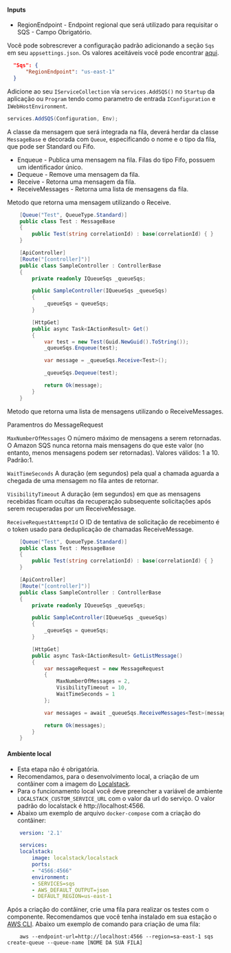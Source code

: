 #### **Inputs**

* RegionEndpoint - Endpoint regional que será utilizado para requisitar o SQS - Campo Obrigatório.

Você pode sobrescrever a configuração padrão adicionando a seção `Sqs` em seu `appsettings.json`. Os valores aceitáveis você pode encontrar [aqui](https://docs.aws.amazon.com/pt_br/pt_br/AWSEC2/latest/WindowsGuide/using-regions-availability-zones.html#concepts-available-regions).

```json
  "Sqs": {
      "RegionEndpoint": "us-east-1"
  }
```

Adicione ao seu `IServiceCollection` via `services.AddSQS()` no `Startup` da aplicação ou `Program` tendo como parametro de entrada `IConfiguration` e `IWebHostEnvironment`. 

```csharp
services.AddSQS(Configuration, Env);
```

A  classe da mensagem que será integrada na fila, deverá herdar da classe `MessageBase` e decorada com `Queue`, especificando o nome e o tipo da fila, que pode ser Standard ou Fifo.
- Enqueue - Publica uma mensagem na fila. Filas do tipo Fifo, possuem um identificador único.
- Dequeue - Remove uma mensagem da fila.
- Receive - Retorna uma mensagem da fila.
- ReceiveMessages - Retorna uma lista de mensagens da fila.

Metodo que retorna uma mensagem utilizando o Receive.

```csharp
    [Queue("Test", QueueType.Standard)]
    public class Test : MessageBase
    {
        public Test(string correlationId) : base(correlationId) { }
    }

    [ApiController]
    [Route("[controller]")]
    public class SampleController : ControllerBase
    {
        private readonly IQueueSqs _queueSqs;

        public SampleController(IQueueSqs _queueSqs)
        {
            _queueSqs = queueSqs;
        }

        [HttpGet]
        public async Task<IActionResult> Get()
        {
            var test = new Test(Guid.NewGuid().ToString());
            _queueSqs.Enqueue(test);

            var message = _queueSqs.Receive<Test>();

            _queueSqs.Dequeue(test);

            return Ok(message);
        }
    }
```

Metodo que retorna uma lista de mensagens utilizando o ReceiveMessages.

Paramentros do MessageRequest

`MaxNumberOfMessages` O número máximo de mensagens a serem retornadas. O Amazon SQS nunca retorna mais mensagens do que
este valor (no entanto, menos mensagens podem ser retornadas). Valores válidos: 1 a 10. Padrão:1.

`WaitTimeSeconds` A duração (em segundos) pela qual a chamada aguarda a chegada de uma mensagem no
fila antes de retornar.

`VisibilityTimeout` A duração (em segundos) em que as mensagens recebidas ficam ocultas da recuperação subsequente
solicitações após serem recuperadas por um ReceiveMessage.

`ReceiveRequestAttemptId` O ID de tentativa de solicitação de recebimento é o token usado para deduplicação de chamadas ReceiveMessage.

```csharp
    [Queue("Test", QueueType.Standard)]
    public class Test : MessageBase
    {
        public Test(string correlationId) : base(correlationId) { }
    }

    [ApiController]
    [Route("[controller]")]
    public class SampleController : ControllerBase
    {
        private readonly IQueueSqs _queueSqs;

        public SampleController(IQueueSqs _queueSqs)
        {
            _queueSqs = queueSqs;
        }

        [HttpGet]
        public async Task<IActionResult> GetListMessage()
        {
            var messageRequest = new MessageRequest
            {
                MaxNumberOfMessages = 2,
                VisibilityTimeout = 10,
                WaitTimeSeconds = 1
            };

            var messages = await _queueSqs.ReceiveMessages<Test>(messageRequest);

            return Ok(messages);
        }
    }
```

#### Ambiente local

- Esta etapa não é obrigatória.
- Recomendamos, para o desenvolvimento local, a criação de um contâiner com a imagem do [Localstack](https://github.com/localstack/localstack). 
- Para o funcionamento local você deve preencher a variável de ambiente `LOCALSTACK_CUSTOM_SERVICE_URL` com o valor da url do serviço. O valor padrão do localstack é http://localhost:4566.
- Abaixo um exemplo de arquivo `docker-compose` com a criação do contâiner: 

```yaml
    version: '2.1'

    services:
    localstack:
        image: localstack/localstack
        ports:
        - "4566:4566"
        environment:
        - SERVICES=sqs
        - AWS_DEFAULT_OUTPUT=json
        - DEFAULT_REGION=us-east-1
```

Após a criação do contâiner, crie uma fila para realizar os testes com o componente. Recomendamos que você tenha instalado em sua estação o [AWS CLI](https://aws.amazon.com/pt/cli/). Abaixo um exemplo de comando para criação de uma fila:

```
    aws --endpoint-url=http://localhost:4566 --region=sa-east-1 sqs create-queue --queue-name [NOME DA SUA FILA]
```
